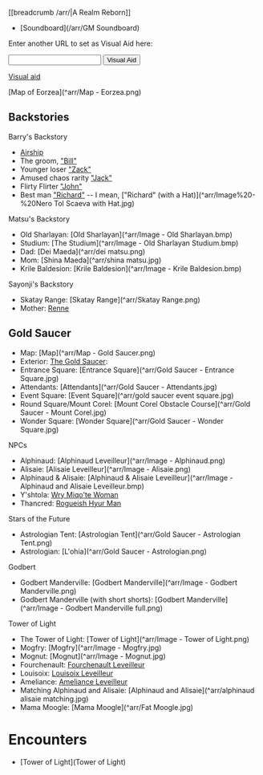 [[breadcrumb /arr/|A Realm Reborn]]

<script type="module">
    import {init_links, init_visual_aid} from "/static/js/common/visual_aid_backend.js";
    init_links();
    init_visual_aid();
</script>

* [Soundboard](/arr/GM Soundboard)

Enter another URL to set as Visual Aid here:

<input type="text" id="custom_visual_aid_url"> <button id="custom_visual_aid_button">Visual Aid</button>

[Visual aid](/visual_aid)

[Map of Eorzea](^arr/Map - Eorzea.png)

## Backstories

Barry's Backstory

- [Airship](^arr/Airship.bmp)
- The groom, ["Bill"](^arr/Image%20-%20Roger.jpg)
- Younger loser ["Zack"](^arr/Image%20-%20Abram.jpg)
- Amused chaos rarity ["Jack"](^arr/Image%20-%20Noah.jpg)
- Flirty Flirter ["John"](^arr/Image%20-%20Emmet.jpg)
- Best man ["Richard"](^arr/Image%20-%20Nero%20Tol%20Scaeva.jpg) -- I mean, ["Richard" (with a Hat)](^arr/Image%20-%20Nero Tol Scaeva with Hat.jpg)

Matsu's Backstory

- Old Sharlayan: [Old Sharlayan](^arr/Image - Old Sharlayan.bmp)
- Studium: [The Studium](^arr/Image - Old Sharlayan Studium.bmp)
- Dad: [Dei Maeda](^arr/dei matsu.png)
- Mom: [Shina Maeda](^arr/shina matsu.jpg)
- Krile Baldesion: [Krile Baldesion](^arr/Image - Krile Baldesion.bmp)

Sayonji's Backstory

- Skatay Range: [Skatay Range](^arr/Skatay Range.png)
- Mother: [Renne](^arr/renne.jpg)

## Gold Saucer

- Map: [Map](^arr/Map - Gold Saucer.png)
- Exterior: [The Gold Saucer](^arr/Gold%20Saucer%20exterior.jpg):
- Entrance Square: [Entrance Square](^arr/Gold Saucer - Entrance Square.jpg)
- Attendants: [Attendants](^arr/Gold Saucer - Attendants.jpg)
- Event Square: [Event Square](^arr/gold saucer event square.jpg)
- Round Square/Mount Corel: [Mount Corel Obstacle Course](^arr/Gold Saucer - Mount Corel.jpg)
- Wonder Square: [Wonder Square](^arr/Gold Saucer - Wonder Square.jpg)

NPCs

- Alphinaud: [Alphinaud Leveilleur](^arr/Image - Alphinaud.png) 
- Alisaie: [Alisaie Leveilleur](^arr/Image - Alisaie.png)
- Alphinaud & Alisaie: [Alphinaud & Alisaie Leveilleur](^arr/Image - Alphinaud and Alisaie Leveilleur.bmp)
- Y'shtola: [Wry Miqo'te Woman](^arr/Yshtola.jpg)
- Thancred: [Rogueish Hyur Man](^arr/thancred.jpg)

Stars of the Future

- Astrologian Tent: [Astrologian Tent](^arr/Gold Saucer - Astrologian Tent.png)
- Astrologian: [L'ohia](^arr/Gold Saucer - Astrologian.png)

Godbert

- Godbert Manderville: [Godbert Manderville](^arr/Image - Godbert Manderville.png)
- Godbert Manderville (with short shorts): [Godbert Manderville](^arr/Image - Godbert Manderville full.png)

Tower of Light

- The Tower of Light: [Tower of Light](^arr/Image - Tower of Light.png)
- Mogfry: [Mogfry](^arr/Image - Mogfry.jpg)
- Mognut: [Mognut](^arr/Image - Mognut.jpg)
- Fourchenault: [Fourchenault Leveilleur](^arr/Fourchenault.jpg)
- Louisoix: [Louisoix Leveilleur](^arr/Louisoix.png)
- Ameliance: [Ameliance Leveilleur](^arr/Ameliance.jpg)
- Matching Alphinaud and Alisaie: [Alphinaud and Alisaie](^arr/alphinaud alisaie matching.jpg)
- Mama Moogle: [Mama Moogle](^arr/Fat Moogle.jpg)

# Encounters

* [Tower of Light](Tower of Light)
